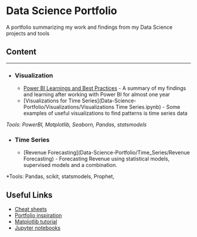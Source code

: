 # Data Science Portfolio
A portfolio summarizing my work and findings from my Data Science projects and tools


## Content
---
- ### Visualization
  - [Power BI Learnings and Best Practices](https://github.com/steeks91/Data-Science-Portfolio/edit/master/README.md) - A summary of my   findings and learning after working with Power BI for almost one year
  - [Visualizations for Time Series](Data-Science-Portfolio/Visualizations/Visualizations Time Series.ipynb) - Some examples of useful visualizations to find patterns is time series data
      

*Tools: PowerBI, Matplotlib, Seaborn, Pandas, statsmodels*

- ### Time Series
  - [Revenue Forecasting](Data-Science-Portfolio/Time_Series/Revenue Forecasting) - Forecasting Revenue using statistical models, supervised models and a combination. 

*Tools: Pandas, scikit, statsmodels, Prophet, 



## Useful Links
- [Cheat sheets](https://github.com/kailashahirwar/cheatsheets-ai)
- [Portfolio inspiration](https://github.com/sajal2692/data-science-portfolio)
- [Matplotlib tutorial](http://nbviewer.jupyter.org/github/jrjohansson/scientific-python-lectures/blob/master/Lecture-4-Matplotlib.ipynb)
- [Jupyter notebooks](https://github.com/jupyter/jupyter/wiki/A-gallery-of-interesting-Jupyter-Notebooks)
